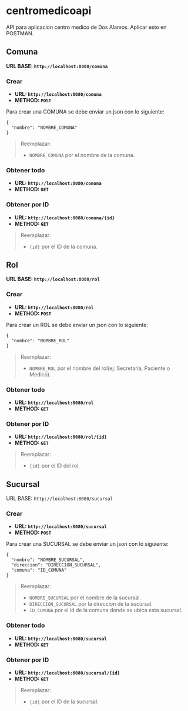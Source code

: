 # centromedicoapi
API para aplicacion centro medico de Dos Alamos.
Aplicar esto en POSTMAN.

## Comuna
**URL BASE: ``http://localhost:8080/comuna``**

### Crear
- **URL: ``http://localhost:8080/comuna``**
- **METHOD: ``POST``**

Para crear una COMUNA se debe enviar un json con lo siguiente:
```
{
  "nombre": "NOMBRE_COMUNA"
}
```
>Reemplazar:
>- ``NOMBRE_COMUNA`` por el nombre de la comuna.

### Obtener todo
- **URL: ``http://localhost:8080/comuna``**
- **METHOD: ``GET``**

### Obtener por ID
- **URL: ``http://localhost:8080/comuna/{id}``**
- **METHOD: ``GET``**

>Reemplazar:
>- ``{id}`` por el ID de la comuna.

## Rol
**URL BASE: ``http://localhost:8080/rol``**

### Crear
- **URL: ``http://localhost:8080/rol``**
- **METHOD: ``POST``**

Para crear un ROL se debe enviar un json con lo siguiente:
```
{
  "nombre": "NOMBRE_ROL"
}
```

>Reemplazar:
>- ``NOMBRE_ROL`` por el nombre del rol(ej: Secretaria, Paciente o Medico).

### Obtener todo
- **URL: ``http://localhost:8080/rol``**
- **METHOD: ``GET``**

### Obtener por ID
- **URL: ``http://localhost:8080/rol/{id}``**
- **METHOD: ``GET``**

>Reemplazar: 
> - ``{id}`` por el ID del rol.

## Sucursal
URL BASE: ``http://localhost:8080/sucursal``

### Crear
- **URL: ``http://localhost:8080/sucursal``**
- **METHOD: ``POST``**

Para crear una SUCURSAL se debe enviar un json con lo siguiente:
```
{
  "nombre": "NOMBRE_SUCURSAL",
  "direccion": "DIRECCION_SUCURSAL",
  "comuna": "ID_COMUNA"
}
```
>Reemplazar: 
> - ``NOMBRE_SUCURSAL`` por el nombre de la sucursal.
> - ``DIRECCION_SUCURSAL`` por la direccion de la sucursal.
> - ``ID_COMUNA`` por el id de la comuna donde se ubica esta sucursal.

### Obtener todo
- **URL: ``http://localhost:8080/sucursal``**
- **METHOD: ``GET``**

### Obtener por ID
- **URL: ``http://localhost:8080/sucursal/{id}``**
- **METHOD: ``GET``**

>Reemplazar:
>- ``{id}`` por el ID de la sucursal.
